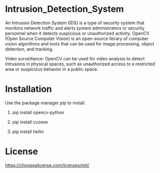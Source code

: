 # Intrusion_Detection_System
An Intrusion Detection System (IDS) is a type of security system that monitors network traffic and alerts system administrators or security personnel when it detects suspicious or unauthorized activity. OpenCV (Open Source Computer Vision) is an open-source library of computer vision algorithms and tools that can be used for image processing, object detection, and tracking.

Video surveillance: OpenCV can be used for video analysis to detect intrusions in physical spaces, such as unauthorized access to a restricted area or suspicious behavior in a public space.
# Installation
Use the package manager pip to install.

1) pip install opencv-python

2) pip install cvzone

3) pip install twilio

# License
https://choosealicense.com/licenses/mit/
